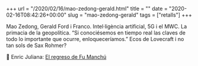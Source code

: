 +++
url = "/2020/02/16/mao-zedong-gerald.html"
title = ""
date = "2020-02-16T08:42:26+00:00"
slug = "mao-zedong-gerald"
tags = ["retalls"]
+++

Mao Zedong, Gerald Ford i Franco. Intel·ligència artificial, 5G i el MWC. La primacia de la geopolítica. “Si conociésemos en tiempo real las claves de todo lo importante que ocurre, enloqueceríamos.” Ecos de Lovecraft i no tan sols de Sax Rohmer?

📎 Enric Juliana: [El regreso de Fu Manchú](https://www.lavanguardia.com/politica/20200216/473588109046/el-regreso-de-fu-manchu.html)
